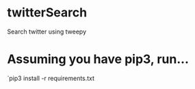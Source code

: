 # twitterSearch
Search twitter using tweepy

# Assuming you have pip3, run...
`pip3 install -r requirements.txt
